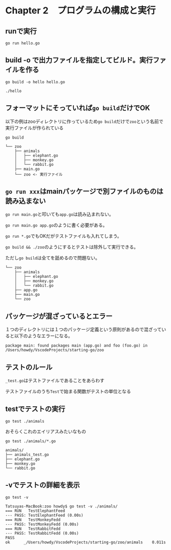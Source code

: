 # Chapter 2　プログラムの構成と実行

## runで実行
`go run hello.go`

## build -o で出力ファイルを指定してビルド。実行ファイルを作る
`go build -o hello hello.go`

`./hello`

## フォーマットにそっていれば`go build`だけでOK
以下の例はzooディレクトリに作っているため`go build`だけで`zoo`という名前で実行ファイルが作られている

`go build`

```
└── zoo
    ├── animals
    │   ├── elephant.go
    │   ├── monkey.go
    │   └── rabbit.go
    ├── main.go
    └── zoo <- 実行ファイル
```

## `go run xxx`はmainパッケージで別ファイルのものは読み込まない
`go run main.go`と叩いても`app.go`は読み込まれない。

`go run main.go app.go`のように書く必要がある。

`go run *.go`でもOKだがテストファイルも入れてしまう。  

`go build && ./zoo`のようにするとテストは除外して実行できる。

ただし`go build`は全てを舐めるので問題ない。

```
└── zoo
    ├── animals
    │   ├── elephant.go
    │   ├── monkey.go
    │   └── rabbit.go
    ├── app.go
    ├── main.go
    └── zoo
```

## パッケージが混ざっているとエラー
１つのディレクトリには１つのパッケージ定義という原則があるので混ざっていると以下のようなエラーになる。

`package main: found packages main (app.go) and foo (foo.go) in /Users/howdy/VscodeProjects/starting-go/zoo
`

## テストのルール
`_test.go`はテストファイルであることをあらわす

テストファイルのうち`Test`で始まる関数がテストの単位となる

## testでテストの実行
`go test ./animals`

おそらくこれのエイリアスみたいなもの

`go test ./animals/*.go `

```
animals/
├── animals_test.go
├── elephant.go
├── monkey.go
└── rabbit.go
```

## -vでテストの詳細を表示
`go test -v`

```
Tatsuyas-MacBook:zoo howdy$ go test -v ./animals/
=== RUN   TestElephantFeed
--- PASS: TestElephantFeed (0.00s)
=== RUN   TestMonkeyFedd
--- PASS: TestMonkeyFedd (0.00s)
=== RUN   TestRabbitFedd
--- PASS: TestRabbitFedd (0.00s)
PASS
ok  	_/Users/howdy/VscodeProjects/starting-go/zoo/animals	0.011s
```